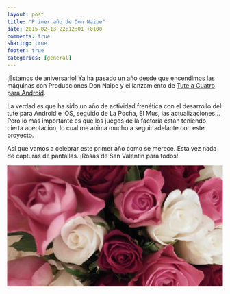 ```yaml
---
layout: post
title: "Primer año de Don Naipe"
date: 2015-02-13 22:12:01 +0100
comments: true
sharing: true
footer: true
categories: [general]
---
```

¡Estamos de aniversario! Ya ha pasado un año desde que encendimos las máquinas con Producciones Don Naipe y el lanzamiento de [Tute a Cuatro para Android](https://play.google.com/store/apps/details?id=donnaipe.tutegratis).

La verdad es que ha sido un año de actividad frenética con el desarrollo del tute para Android e iOS, seguido de La Pocha, El Mus, las actualizaciones... Pero lo más importante es que los juegos de la factoría están teniendo cierta aceptación, lo cual me anima mucho a seguir adelante con este proyecto.

Así que vamos a celebrar este primer año como se merece. Esta vez nada de capturas de pantallas. ¡Rosas de San Valentín para todos!

![Rosas](/images/rosas.jpg)